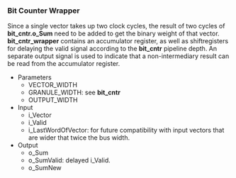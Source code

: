 
### Bit Counter Wrapper

Since a single vector takes up two clock cycles, the result of two cycles of **bit_cntr.o_Sum** need to be added to get the binary weight of that vector. **bit_cntr_wrapper** contains an accumulator register, as well as shiftregisters for delaying the valid signal according to the **bit_cntr** pipeline depth. An separate output signal is used to indicate that a non-intermediary result can be read from the accumulator register.

- Parameters
  - VECTOR_WIDTH
  - GRANULE_WIDTH: see **bit_cntr**
  - OUTPUT_WIDTH
- Input
  - i_Vector
  - i_Valid
  - i_LastWordOfVector: for future compatibility with input vectors that are wider that twice the bus width.
- Output
  - o_Sum
  - o_SumValid: delayed i_Valid.
  - o_SumNew
